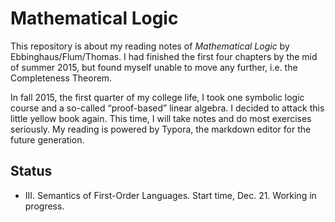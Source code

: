 # Mathematical Logic

This repository is about my reading notes of _Mathematical Logic_ by Ebbinghaus/Flum/Thomas. I had finished the first four chapters by the mid of summer 2015, but found myself unable to move any further, i.e. the Completeness Theorem.

In fall 2015, the first quarter of my college life, I took one symbolic logic course and a so-called “proof-based” linear algebra. I decided to attack this little yellow book again. This time, I will take notes and do most exercises seriously. My reading is powered by Typora, the markdown editor for the future generation.

## Status

* III. Semantics of First-Order Languages. Start time, Dec. 21. Working in progress.